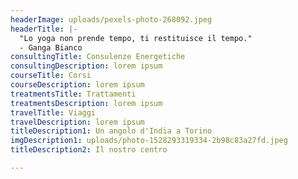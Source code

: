 ```yaml
---
headerImage: uploads/pexels-photo-268092.jpeg
headerTitle: |-
  "Lo yoga non prende tempo, ti restituisce il tempo."
  - Ganga Bianco
consultingTitle: Consulenze Energetiche
consultingDescription: lorem ipsum
courseTitle: Corsi
courseDescription: lorem ipsum
treatmentsTitle: Trattamenti
treatmentsDescription: lorem ipsum
travelTitle: Viaggi
travelDescription: lorem ipsum
titleDescription1: Un angolo d'India a Torino
imgDescription1: uploads/photo-1528293319334-2b98c83a27fd.jpeg
titleDescription2: Il nostro centro

---
```


